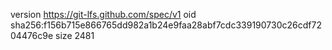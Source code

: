 version https://git-lfs.github.com/spec/v1
oid sha256:f156b715e866765dd982a1b24e9faa28abf7cdc339190730c26cdf7204476c9e
size 2481
